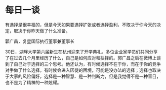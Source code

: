 # 每日一谈

有选择是很幸福的，但是今天如果要选择扩张或者选择盈利，不取决于你今天的决定，取决于你昨天做了什么准备。

郭广昌，复星国际执行董事兼董事长


30日，湖畔大学第六届新生在杭州迎来了开学典礼。多位企业家学员们共同分享了在过去几个月里经历了什么，自己是如何应对和抉择的。郭广昌之后在微博上谈到了自己对于选择的三个思考。他还认为，有时候选择不在于你，而在于你的竞争对手做了什么选择，有时候会进入囚徒的困境，可能是没办法的选择；选择也取决于大家的风险偏好，选择是一种智慧、是一种判断力，但是我觉得不是一种盲目，也不是为了精神的一种炫耀。

